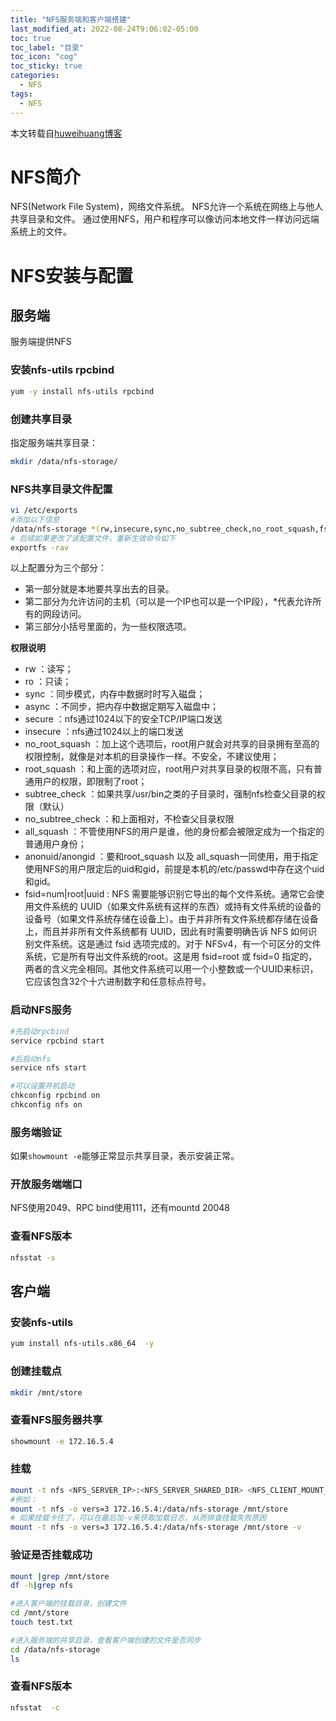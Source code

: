 ```yaml
---
title: "NFS服务端和客户端搭建"
last_modified_at: 2022-08-24T9:06:02-05:00
toc: true
toc_label: "目录"
toc_icon: "cog"
toc_sticky: true
categories:
  - NFS
tags:
  - NFS
---
```


本文转载自[huweihuang博客](https://www.huweihuang.com/linux-notes/tools/nfs-usage.html#)

# NFS简介
NFS(Network File System)，网络文件系统。
NFS允许一个系统在网络上与他人共享目录和文件。 
通过使用NFS，用户和程序可以像访问本地文件一样访问远端系统上的文件。
# NFS安装与配置
## 服务端
服务端提供NFS
### 安装nfs-utils rpcbind
```bash
yum -y install nfs-utils rpcbind
```
### 创建共享目录
指定服务端共享目录：
```bash
mkdir /data/nfs-storage/
```
### NFS共享目录文件配置
```bash
vi /etc/exports 
#添加以下信息
/data/nfs-storage *(rw,insecure,sync,no_subtree_check,no_root_squash,fsid=0)
# 后续如果更改了该配置文件，重新生效命令如下
exportfs -rav
```
以上配置分为三个部分：

- 第一部分就是本地要共享出去的目录。
- 第二部分为允许访问的主机（可以是一个IP也可以是一个IP段），*代表允许所有的网段访问。
- 第三部分小括号里面的，为一些权限选项。

**权限说明**

- rw ：读写；
- ro ：只读；
- sync ：同步模式，内存中数据时时写入磁盘；
- async ：不同步，把内存中数据定期写入磁盘中；
- secure ：nfs通过1024以下的安全TCP/IP端口发送
- insecure ：nfs通过1024以上的端口发送
- no_root_squash ：加上这个选项后，root用户就会对共享的目录拥有至高的权限控制，就像是对本机的目录操作一样。不安全，不建议使用；
- root_squash ：和上面的选项对应，root用户对共享目录的权限不高，只有普通用户的权限，即限制了root；
- subtree_check ：如果共享/usr/bin之类的子目录时，强制nfs检查父目录的权限（默认）
- no_subtree_check ：和上面相对，不检查父目录权限
- all_squash ：不管使用NFS的用户是谁，他的身份都会被限定成为一个指定的普通用户身份；
- anonuid/anongid ：要和root_squash 以及 all_squash一同使用，用于指定使用NFS的用户限定后的uid和gid，前提是本机的/etc/passwd中存在这个uid和gid。
- fsid=num|root|uuid : NFS 需要能够识别它导出的每个文件系统。通常它会使用文件系统的 UUID（如果文件系统有这样的东西）或持有文件系统的设备的设备号（如果文件系统存储在设备上）。由于并非所有文件系统都存储在设备上，而且并非所有文件系统都有 UUID，因此有时需要明确告诉 NFS 如何识别文件系统。这是通过 fsid 选项完成的。对于 NFSv4，有一个可区分的文件系统，它是所有导出文件系统的root。这是用 fsid=root 或 fsid=0 指定的，两者的含义完全相同。其他文件系统可以用一个小整数或一个UUID来标识，它应该包含32个十六进制数字和任意标点符号。  
### 启动NFS服务

```bash
#先启动rpcbind
service rpcbind start

#后启动nfs
service nfs start

#可以设置开机启动
chkconfig rpcbind on
chkconfig nfs on
```

### 服务端验证
如果`showmount -e`能够正常显示共享目录，表示安装正常。
### 开放服务端端口
NFS使用2049、RPC bind使用111，还有mountd 20048
### 查看NFS版本
```bash
nfsstat -s
```
## 客户端
### 安装nfs-utils
```bash
yum install nfs-utils.x86_64  -y
```
### 创建挂载点
```bash
mkdir /mnt/store
```
### 查看NFS服务器共享
```bash
showmount -e 172.16.5.4
```
### 挂载
```bash
mount -t nfs <NFS_SERVER_IP>:<NFS_SERVER_SHARED_DIR> <NFS_CLIENT_MOUNT_DIR>
#例如：
mount -t nfs -o vers=3 172.16.5.4:/data/nfs-storage /mnt/store
# 如果挂载卡住了，可以在最后加-v来获取加载日志，从而排查挂载失败原因
mount -t nfs -o vers=3 172.16.5.4:/data/nfs-storage /mnt/store -v
```
### 验证是否挂载成功
```bash
mount |grep /mnt/store
df -h|grep nfs

#进入客户端的挂载目录，创建文件
cd /mnt/store
touch test.txt

#进入服务端的共享目录，查看客户端创建的文件是否同步
cd /data/nfs-storage 
ls
```
### 查看NFS版本
```bash
nfsstat  -c
```